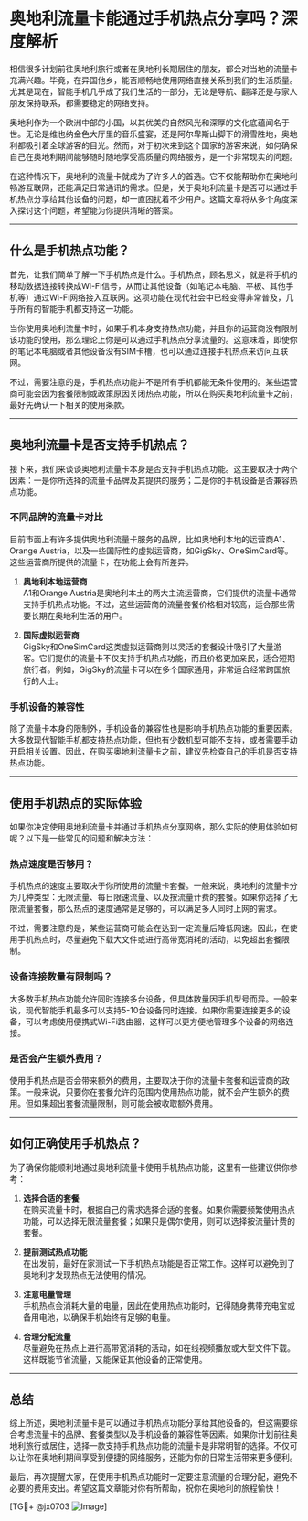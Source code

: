 # 奥地利流量卡能通过手机热点分享吗？深度解析

相信很多计划前往奥地利旅行或者在奥地利长期居住的朋友，都会对当地的流量卡充满兴趣。毕竟，在异国他乡，能否顺畅地使用网络直接关系到我们的生活质量。尤其是现在，智能手机几乎成了我们生活的一部分，无论是导航、翻译还是与家人朋友保持联系，都需要稳定的网络支持。

奥地利作为一个欧洲中部的小国，以其优美的自然风光和深厚的文化底蕴闻名于世。无论是维也纳金色大厅里的音乐盛宴，还是阿尔卑斯山脚下的滑雪胜地，奥地利都吸引着全球游客的目光。然而，对于初次来到这个国家的游客来说，如何确保自己在奥地利期间能够随时随地享受高质量的网络服务，是一个非常现实的问题。

在这种情况下，奥地利的流量卡就成为了许多人的首选。它不仅能帮助你在奥地利畅游互联网，还能满足日常通讯的需求。但是，关于奥地利流量卡是否可以通过手机热点分享给其他设备的问题，却一直困扰着不少用户。这篇文章将从多个角度深入探讨这个问题，希望能为你提供清晰的答案。

---

## 什么是手机热点功能？

首先，让我们简单了解一下手机热点是什么。手机热点，顾名思义，就是将手机的移动数据连接转换成Wi-Fi信号，从而让其他设备（如笔记本电脑、平板、其他手机等）通过Wi-Fi网络接入互联网。这项功能在现代社会中已经变得非常普及，几乎所有的智能手机都支持这一功能。

当你使用奥地利流量卡时，如果手机本身支持热点功能，并且你的运营商没有限制该功能的使用，那么理论上你是可以通过手机热点分享流量的。这意味着，即使你的笔记本电脑或者其他设备没有SIM卡槽，也可以通过连接手机热点来访问互联网。

不过，需要注意的是，手机热点功能并不是所有手机都能无条件使用的。某些运营商可能会因为套餐限制或政策原因关闭热点功能，所以在购买奥地利流量卡之前，最好先确认一下相关的使用条款。

---

## 奥地利流量卡是否支持手机热点？

接下来，我们来谈谈奥地利流量卡本身是否支持手机热点功能。这主要取决于两个因素：一是你所选择的流量卡品牌及其提供的服务；二是你的手机设备是否兼容热点功能。

### 不同品牌的流量卡对比

目前市面上有许多提供奥地利流量卡服务的品牌，比如奥地利本地的运营商A1、Orange Austria，以及一些国际性的虚拟运营商，如GigSky、OneSimCard等。这些运营商所提供的流量卡，在功能上会有所差异。

1. **奥地利本地运营商**  
   A1和Orange Austria是奥地利本土的两大主流运营商，它们提供的流量卡通常支持手机热点功能。不过，这些运营商的流量套餐价格相对较高，适合那些需要长期在奥地利生活的用户。

2. **国际虚拟运营商**  
   GigSky和OneSimCard这类虚拟运营商则以灵活的套餐设计吸引了大量游客。它们提供的流量卡不仅支持手机热点功能，而且价格更加亲民，适合短期旅行者。例如，GigSky的流量卡可以在多个国家通用，非常适合经常跨国旅行的人士。

### 手机设备的兼容性

除了流量卡本身的限制外，手机设备的兼容性也是影响手机热点功能的重要因素。大多数现代智能手机都支持热点功能，但也有少数机型可能不支持，或者需要手动开启相关设置。因此，在购买奥地利流量卡之前，建议先检查自己的手机是否支持热点功能。

---

## 使用手机热点的实际体验

如果你决定使用奥地利流量卡并通过手机热点分享网络，那么实际的使用体验如何呢？以下是一些常见的问题和解决方法：

### 热点速度是否够用？

手机热点的速度主要取决于你所使用的流量卡套餐。一般来说，奥地利的流量卡分为几种类型：无限流量、每日限速流量、以及按流量计费的套餐。如果你选择了无限流量套餐，那么热点的速度通常是足够的，可以满足多人同时上网的需求。

不过，需要注意的是，某些运营商可能会在达到一定流量后降低网速。因此，在使用手机热点时，尽量避免下载大文件或进行高带宽消耗的活动，以免超出套餐限制。

### 设备连接数量有限制吗？

大多数手机热点功能允许同时连接多台设备，但具体数量因手机型号而异。一般来说，现代智能手机最多可以支持5-10台设备同时连接。如果你需要连接更多的设备，可以考虑使用便携式Wi-Fi路由器，这样可以更方便地管理多个设备的网络连接。

### 是否会产生额外费用？

使用手机热点是否会带来额外的费用，主要取决于你的流量卡套餐和运营商的政策。一般来说，只要你在套餐允许的范围内使用热点功能，就不会产生额外的费用。但如果超出套餐流量限制，则可能会被收取额外费用。

---

## 如何正确使用手机热点？

为了确保你能顺利地通过奥地利流量卡使用手机热点功能，这里有一些建议供你参考：

1. **选择合适的套餐**  
   在购买流量卡时，根据自己的需求选择合适的套餐。如果你需要频繁使用热点功能，可以选择无限流量套餐；如果只是偶尔使用，则可以选择按流量计费的套餐。

2. **提前测试热点功能**  
   在出发前，最好在家测试一下手机热点功能是否正常工作。这样可以避免到了奥地利才发现热点无法使用的情况。

3. **注意电量管理**  
   手机热点会消耗大量的电量，因此在使用热点功能时，记得随身携带充电宝或备用电池，以确保手机始终有足够的电量。

4. **合理分配流量**  
   尽量避免在热点上进行高带宽消耗的活动，如在线视频播放或大型文件下载。这样既能节省流量，又能保证其他设备的正常使用。

---

## 总结

综上所述，奥地利流量卡是可以通过手机热点功能分享给其他设备的，但这需要综合考虑流量卡的品牌、套餐类型以及手机设备的兼容性等因素。如果你计划前往奥地利旅行或居住，选择一款支持手机热点功能的流量卡是非常明智的选择。不仅可以让你在奥地利期间享受到便捷的网络服务，还能为你的日常生活带来更多便利。

最后，再次提醒大家，在使用手机热点功能时一定要注意流量的合理分配，避免不必要的费用支出。希望这篇文章能对你有所帮助，祝你在奥地利的旅程愉快！

[TG💪+ @jx0703 ![Image](https://github.com/user-attachments/assets/dbca1d08-cadb-493c-b0ec-ad6f7a83f270)]